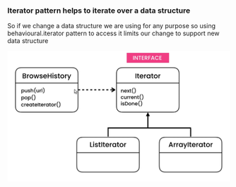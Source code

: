 ### Iterator pattern helps to iterate over a data structure
So if we change a data structure we are using for any purpose so using behavioural.iterator pattern to access it limits our change to support new data structure

![img.png](img.png)